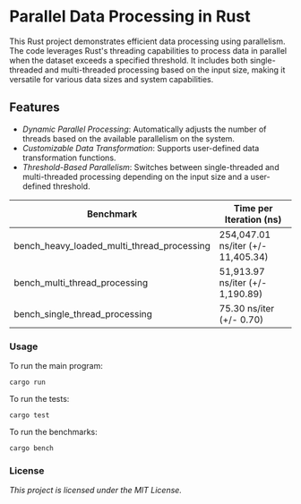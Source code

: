 # Parallel Data Processing in Rust

This Rust project demonstrates efficient data processing using parallelism. The code leverages Rust's threading capabilities to process data in parallel when the dataset exceeds a specified threshold. It includes both single-threaded and multi-threaded processing based on the input size, making it versatile for various data sizes and system capabilities.

## Features
* _Dynamic Parallel Processing_: Automatically adjusts the number of threads based on the available parallelism on the system.
* _Customizable Data Transformation_: Supports user-defined data transformation functions.
* _Threshold-Based Parallelism_: Switches between single-threaded and multi-threaded processing depending on the input size and a user-defined threshold.

| Benchmark                                  | Time per Iteration (ns)       |
|--------------------------------------------|-------------------------------|
| bench_heavy_loaded_multi_thread_processing | 254,047.01 ns/iter (+/- 11,405.34) |
| bench_multi_thread_processing              | 51,913.97 ns/iter (+/- 1,190.89)   |
| bench_single_thread_processing             | 75.30 ns/iter (+/- 0.70)           |

### Usage
To run the main program:
```
cargo run
```

To run the tests:
```
cargo test
```

To run the benchmarks:
```
cargo bench
```

### License
_This project is licensed under the MIT License._
